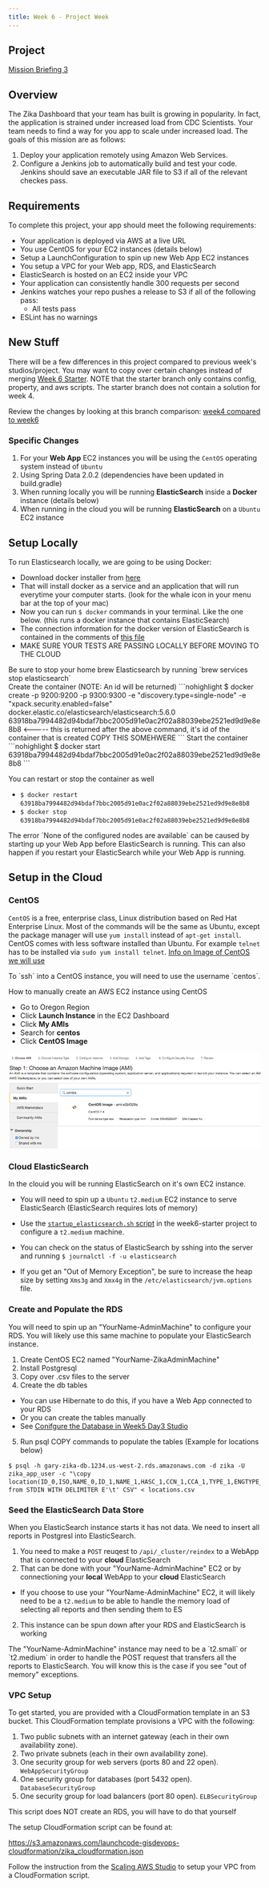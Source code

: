 ```yaml
---
title: Week 6 - Project Week
---
```


## Project

[Mission Briefing 3](../../materials/week06/zika_mission_briefing_3.pdf)

## Overview

The Zika Dashboard that your team has built is growing in popularity. In fact, the application is strained under increased load from CDC Scientists. Your team needs to find a way for you app to scale under increased load. The goals of this mission are as follows:

1. Deploy your application remotely using Amazon Web Services.
2. Configure a Jenkins job to automatically build and test your code. Jenkins should save an executable JAR file to S3 if all of the relevant checkes pass.

## Requirements

To complete this project, your app should meet the following requirements:

* Your application is deployed via AWS at a live URL
* You use CentOS for your EC2 instances (details below)
* Setup a LaunchConfiguration to spin up new Web App EC2 instances
* You setup a VPC for your Web app, RDS, and ElasticSearch
* ElasticSearch is hosted on an EC2 inside your VPC
* Your application can consistently handle 300 requests per second
* Jenkins watches your repo pushes a release to S3 if all of the following pass:
  * All tests pass
* ESLint has no warnings

## New Stuff
There will be a few differences in this project compared to previous week's studios/project.  You may want to copy over certain changes instead of merging [Week 6 Starter](https://gitlab.com/LaunchCodeTraining/zika-cdc-dashboard/tree/week6-starter). NOTE that the starter branch only contains config, property, and aws scripts. The starter branch does not contain a solution for week 4.

Review the changes by looking at this branch comparison: [week4 compared to week6](https://gitlab.com/LaunchCodeTraining/zika-cdc-dashboard/compare/week4-starter...week6-starter)

### Specific Changes
1. For your **Web App** EC2 instances you will be using the `CentOS` operating system instead of `Ubuntu`
2. Using Spring Data 2.0.2 (dependencies have been updated in build.gradle)
3. When running locally you will be running **ElasticSearch** inside a **Docker** instance (details below)
4. When running in the cloud you will be running **ElasticSearch** on a `Ubuntu` EC2 instance



## Setup Locally
To run Elasticsearch locally, we are going to be using Docker:
- Download docker installer from [here](https://store.docker.com/editions/community/docker-ce-desktop-mac)
- That will install docker as a service and an application that will run everytime your computer starts. (look for the whale icon in your menu bar at the top of your mac)
- Now you can run `$ docker` commands in your terminal. Like the one below. (this runs a docker instance that contains ElasticSearch)
- The connection information for the docker version of ElasticSearch is contained in the comments of [this file](https://gitlab.com/LaunchCodeTraining/zika-cdc-dashboard/blob/week6-starter/src/main/resources/application.properties) 
- MAKE SURE YOUR TESTS ARE PASSING LOCALLY BEFORE MOVING TO THE CLOUD
<aside class="aside-note" markdown="1">
Be sure to stop your home brew Elasticsearch by running `brew services stop elasticsearch`
</aside>
Create the container (NOTE: An id will be returned)
```nohighlight
$ docker create -p 9200:9200 -p 9300:9300 -e "discovery.type=single-node"  -e "xpack.security.enabled=false" docker.elastic.co/elasticsearch/elasticsearch:5.6.0
63918ba7994482d94bdaf7bbc2005d91e0ac2f02a88039ebe2521ed9d9e8e8b8 <----- this is returned after the above command, it's id of the container that is created COPY THIS SOMEHWERE
```
Start the container
```nohighlight
$ docker start 63918ba7994482d94bdaf7bbc2005d91e0ac2f02a88039ebe2521ed9d9e8e8b8
```

You can restart or stop the container as well
- `$ docker restart 63918ba7994482d94bdaf7bbc2005d91e0ac2f02a88039ebe2521ed9d9e8e8b8` 
- `$ docker stop 63918ba7994482d94bdaf7bbc2005d91e0ac2f02a88039ebe2521ed9d9e8e8b8`

<aside class="aside-warning" markdown="1">
The error `None of the configured nodes are available` can be caused by starting up your Web App before ElasticSearch is running. This can also happen if you restart your ElasticSearch while your Web App is running.
</aside>

## Setup in the Cloud

### CentOS
`CentOS` is a free, enterprise class, Linux distribution based on Red Hat Enterprise Linux. Most of the commands will be the same as Ubuntu, except the package manager will use `yum install` instead of `apt-get install`. CentOS comes with less software installed than Ubuntu. For example `telnet` has to be installed via `sudo yum install telnet`. [Info on Image of CentOS we will use](https://wiki.centos.org/Cloud/AWS)

<aside class="aside-note" markdown="1">
To `ssh` into a CentOS instance, you will need to use the username `centos`.
</aside>

How to manually create an AWS EC2 instance using CentOS
* Go to Oregon Region
* Click **Launch Instance** in the EC2 Dashboard
* Click **My AMIs**
* Search for **centos**
* Click **CentOS Image** 

![CentOS Image](../../materials/week06/centos-image.png)

### Cloud ElasticSearch
In the clouid you will be running ElasticSearch on it's own EC2 instance.

* You will need to spin up a `Ubuntu` `t2.medium` EC2 instance to serve ElasticSearch (ElasticSearch requires lots of memory)

* Use the [`startup_elasticsearch.sh` script](https://gitlab.com/LaunchCodeTraining/zika-cdc-dashboard/blob/week6-starter/cloud/elastic_userdata.sh) in the week6-starter project to configure a `t2.medium` machine.
* You can check on the status of ElasticSearch by sshing into the server and running `$ journalctl -f -u elasticsearch`
* If you get an "Out of Memory Exception", be sure to increase the heap size by setting `Xms3g` and `Xmx4g` in the `/etc/elasticsearch/jvm.options` file.

### Create and Populate the RDS
You will need to spin up an "YourName-AdminMachine" to configure your RDS. You will likely use this same machine to populate your ElasticSearch instance.

1. Create CentOS EC2 named "YourName-ZikaAdminMachine"
2. Install Postgresql
3. Copy over .csv files to the server
4. Create the db tables
- You can use Hibernate to do this, if you have a Web App connected to your RDS
- Or you can create the tables manually
- See [Conifgure the Database in Week5 Day3 Studio](https://education.launchcode.org/gis-devops/studios/AWS-auto-scaling/)
5. Run psql COPY commands to populate the tables (Example for locations below)
```nohighlight
$ psql -h gary-zika-db.1234.us-west-2.rds.amazonaws.com -d zika -U zika_app_user -c "\copy location(ID_0,ISO,NAME_0,ID_1,NAME_1,HASC_1,CCN_1,CCA_1,TYPE_1,ENGTYPE_1,NL_NAME_1,VARNAME_1,geom) from STDIN WITH DELIMITER E'\t' CSV" < locations.csv
```

### Seed the ElasticSearch Data Store
When you ElasticSearch instance starts it has not data. We need to insert all reports in Postgresl into ElasticSearch.

1. You need to make a `POST` reuqest to `/api/_cluster/reindex` to a WebApp that is connected to your **cloud** ElasticSearch
2. That can be done with your "YourName-AdminMachine" EC2 or by connectioning your **local** WebApp to your **cloud** ElasticSearch
  - If you choose to use your "YourName-AdminMachine" EC2, it will likely need to be a `t2.medium` to be able to handle the memory load of selecting all reports and then sending them to ES
2. This instance can be spun down after your RDS and ElasticSearch is working
<aside class="aside-note" markdown="1">
The "YourName-AdminMachine" instance may need to be a `t2.small` or `t2.medium` in order to handle the POST request that transfers all the reports to ElasticSearch. You will know this is the case if you see "out of memory" exceptions.
</aside>

### VPC Setup
To get started, you are provided with a CloudFormation template in an S3 bucket. This CloudFormation template provisions a VPC with the following:

1. Two public subnets with an internet gateway (each in their own availability zone).
2. Two private subnets (each in their own availability zone).
3. One security group for web servers (ports 80 and 22 open). `WebAppSecurityGroup`
4. One security group for databases (port 5432 open). `DatabaseSecurityGroup`
5. One security group for load balancers (port 80 open). `ELBSecurityGroup`

<aside class="aside-note" markdown="1">
This script does NOT create an RDS, you will have to do that yourself
</aside>

The setup CloudFormation script can be found at:

https://s3.amazonaws.com/launchcode-gisdevops-cloudformation/zika_cloudformation.json

Follow the instruction from the [Scaling AWS Studio](https://education.launchcode.org/gis-devops/studios/AWS-auto-scaling) to setup your VPC from a CloudFormation script.
